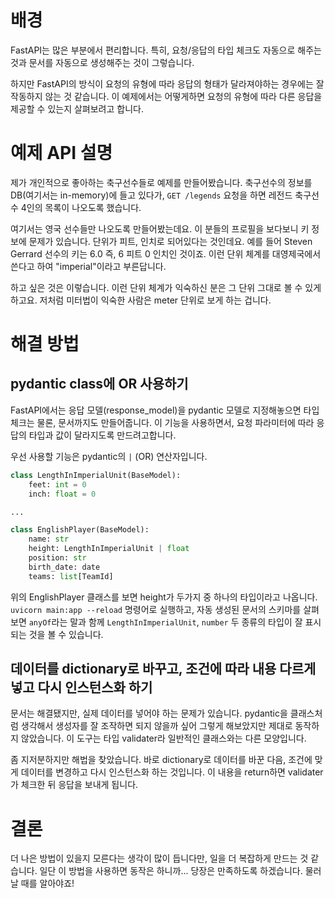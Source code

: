 # 배경

FastAPI는 많은 부분에서 편리합니다.
특히, 요청/응답의 타입 체크도 자동으로 해주는 것과 문서를 자동으로 생성해주는 것이 그렇습니다.

하지만 FastAPI의 방식이 요청의 유형에 따라 응답의 형태가 달라져야하는 경우에는 잘 작동하지 않는 것 같습니다.
이 예제에서는 어떻게하면 요청의 유형에 따라 다른 응답을 제공할 수 있는지 살펴보려고 합니다.

# 예제 API 설명

제가 개인적으로 좋아하는 축구선수들로 예제를 만들어봤습니다.
축구선수의 정보를 DB(여기서는 in-memory)에 들고 있다가,
`GET /legends` 요청을 하면 레전드 축구선수 4인의 목록이 나오도록 했습니다.

여기서는 영국 선수들만 나오도록 만들어봤는데요.
이 분들의 프로필을 보다보니 키 정보에 문제가 있습니다.
단위가 피트, 인치로 되어있다는 것인데요.
예를 들어 Steven Gerrard 선수의 키는 6.0 즉, 6 피트 0 인치인 것이죠.
이런 단위 체계를 대영제국에서 쓴다고 하여 "imperial"이라고 부른답니다.

하고 싶은 것은 이렇습니다.
이런 단위 체계가 익숙하신 분은 그 단위 그대로 볼 수 있게 하고요.
저처럼 미터법이 익숙한 사람은 meter 단위로 보게 하는 겁니다.

# 해결 방법

## pydantic class에 OR 사용하기

FastAPI에서는 응답 모델(response_model)을 pydantic 모델로 지정해놓으면 타입 체크는 물론, 문서까지도 만들어줍니다.
이 기능을 사용하면서, 요청 파라미터에 따라 응답의 타입과 값이 달라지도록 만드려고합니다.

우선 사용할 기능은 pydantic의 `|` (OR) 연산자입니다.

```python
class LengthInImperialUnit(BaseModel):
    feet: int = 0
    inch: float = 0

...

class EnglishPlayer(BaseModel):
    name: str
    height: LengthInImperialUnit | float
    position: str
    birth_date: date
    teams: list[TeamId]
```

위의 EnglishPlayer 클래스를 보면 height가 두가지 중 하나의 타입이라고 나옵니다.
`uvicorn main:app --reload` 명령어로 실행하고, 자동 생성된 문서의 스키마를 살펴보면 `anyOf`라는 말과 함께 `LengthInImperialUnit`, `number` 두 종류의 타입이 잘 표시되는 것을 볼 수 있습니다.

## 데이터를 dictionary로 바꾸고, 조건에 따라 내용 다르게 넣고 다시 인스턴스화 하기

문서는 해결됐지만, 실제 데이터를 넣어야 하는 문제가 있습니다.
pydantic을 클래스처럼 생각해서 생성자를 잘 조작하면 되지 않을까 싶어 그렇게 해보았지만 제대로 동작하지 않았습니다.
이 도구는 타입 validater라 일반적인 클래스와는 다른 모양입니다.

좀 지저분하지만 해법을 찾았습니다.
바로 dictionary로 데이터를 바꾼 다음, 조건에 맞게 데이터를 변경하고 다시 인스턴스화 하는 것입니다.
이 내용을 return하면 validater가 체크한 뒤 응답을 보내게 됩니다.

# 결론

더 나은 방법이 있을지 모른다는 생각이 많이 듭니다만, 일을 더 복잡하게 만드는 것 같습니다.
일단 이 방법을 사용하면 동작은 하니까... 당장은 만족하도록 하겠습니다.
물러날 때를 알아야죠!
